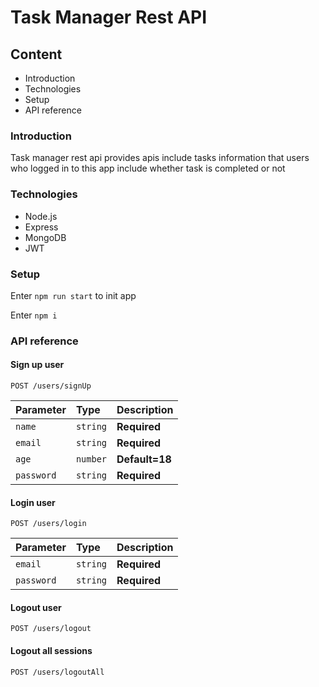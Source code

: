 # Task Manager Rest API

## Content

- Introduction
- Technologies
- Setup
- API reference

### Introduction

Task manager rest api provides apis include tasks information that users who logged in to this app include whether task is completed or not

### Technologies

- Node.js
- Express
- MongoDB
- JWT

### Setup

Enter `npm run start` to init app

Enter `npm i `

### API reference

#### Sign up user

```http
POST /users/signUp
```

| Parameter  | Type     | Description    |
| :--------- | :------- | :------------- |
| `name`     | `string` | **Required**   |
| `email`    | `string` | **Required**   |
| `age`      | `number` | **Default=18** |
| `password` | `string` | **Required**   |

#### Login user

```http
POST /users/login
```

| Parameter  | Type     | Description  |
| :--------- | :------- | :----------- |
| `email`    | `string` | **Required** |
| `password` | `string` | **Required** |

#### Logout user

```http
POST /users/logout
```

#### Logout all sessions

```http
POST /users/logoutAll
```
